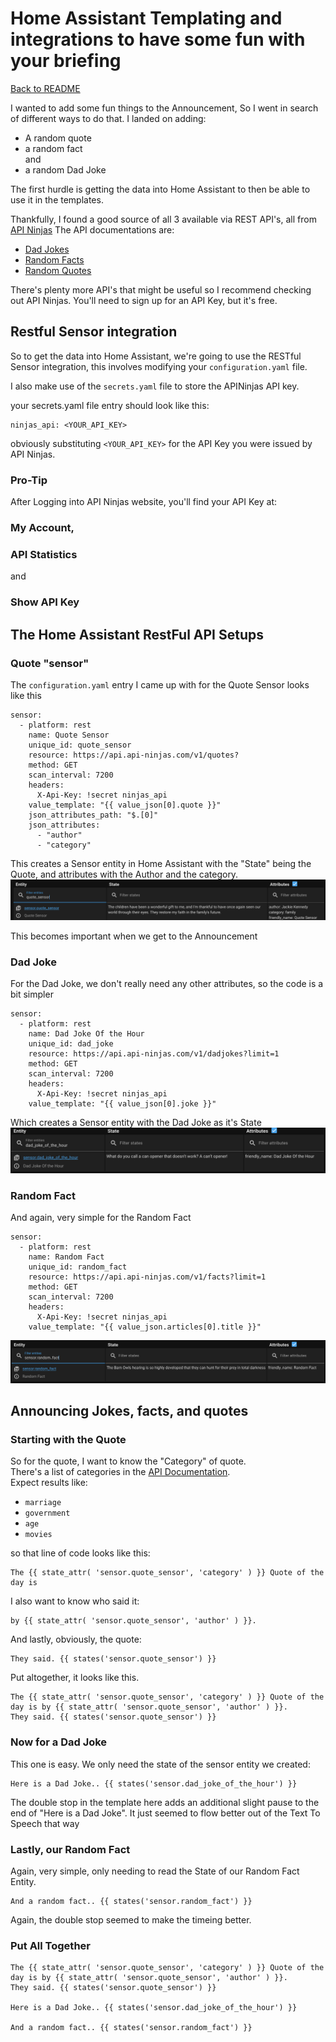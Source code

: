# Home Assistant Templating and integrations to have some fun with your briefing

[Back to README](./README.md)  

I wanted to add some fun things to the Announcement, So I went in search of different ways to do that.
I landed on adding:

- A random quote
- a random fact  
and  
- a random Dad Joke

The first hurdle is getting the data into Home Assistant to then be able to use it in the templates.

Thankfully, I found a good source of all 3 available via REST API's, all from [API Ninjas](https://api-ninjas.com)
The API documentations are:
- [Dad Jokes](https://api-ninjas.com/api/dadjokes)  
- [Random Facts](https://api-ninjas.com/api/facts)  
- [Random Quotes](https://api-ninjas.com/api/quotes)  

There's plenty more API's that might be useful so I recommend checking out API Ninjas. You'll need to sign up for an API Key, but it's free.  

## Restful Sensor integration
So to get the data into Home Assistant, we're going to use the RESTful Sensor integration, this involves modifying your `configuration.yaml` file.  

I also make use of the `secrets.yaml` file to store the APINinjas API key.

your secrets.yaml file entry should look like this:
```
ninjas_api: <YOUR_API_KEY>
```
obviously substituting `<YOUR_API_KEY>` for the API Key you were issued by API Ninjas.
### Pro-Tip
After Logging into API Ninjas website, you'll find your API Key at:  
### My Account,
### API Statistics
and
### Show API Key

## The Home Assistant RestFul API Setups



### __Quote "sensor"__

The `configuration.yaml` entry I came up with for the Quote Sensor looks like this

```
sensor:
  - platform: rest
    name: Quote Sensor
    unique_id: quote_sensor
    resource: https://api.api-ninjas.com/v1/quotes?
    method: GET
    scan_interval: 7200
    headers:
      X-Api-Key: !secret ninjas_api
    value_template: "{{ value_json[0].quote }}"
    json_attributes_path: "$.[0]"
    json_attributes:
      - "author"
      - "category"
```

This creates a Sensor entity in Home Assistant with the "State" being the Quote, and attributes with the Author and the category.  
![Quote Sensor Screenshot](QuoteSensor.png)

This becomes important when we get to the Announcement

### __Dad Joke__

For the Dad Joke, we don't really need any other attributes, so the code is a bit simpler


```
sensor:
  - platform: rest
    name: Dad Joke Of the Hour
    unique_id: dad_joke
    resource: https://api.api-ninjas.com/v1/dadjokes?limit=1
    method: GET
    scan_interval: 7200
    headers:
      X-Api-Key: !secret ninjas_api
    value_template: "{{ value_json[0].joke }}"
```
Which creates a Sensor entity with the Dad Joke as it's State
![Dad Joke Sensor](DadJoke.png)

### __Random Fact__

And again, very simple for the Random Fact

```
sensor:
  - platform: rest
    name: Random Fact
    unique_id: random_fact
    resource: https://api.api-ninjas.com/v1/facts?limit=1
    method: GET
    scan_interval: 7200
    headers:
      X-Api-Key: !secret ninjas_api
    value_template: "{{ value_json.articles[0].title }}"
```

![Random Fact Sensor](RandomFact.png)

## Announcing Jokes, facts, and quotes


### Starting with the Quote
So for the quote, I want to know the "Category" of quote.  
There's a list of categories in the [API Documentation](https://api-ninjas.com/api/quotes).  
Expect results like:
- `marriage`
- `government`
- `age`
- `movies`  

so that line of code looks like this:  
```
The {{ state_attr( 'sensor.quote_sensor', 'category' ) }} Quote of the day is
```
I also want to know who said it:
```
by {{ state_attr( 'sensor.quote_sensor', 'author' ) }}.
```
And lastly, obviously, the quote:
```
They said. {{ states('sensor.quote_sensor') }}
```
Put altogether, it looks like this.
```
The {{ state_attr( 'sensor.quote_sensor', 'category' ) }} Quote of the day is by {{ state_attr( 'sensor.quote_sensor', 'author' ) }}. 
They said. {{ states('sensor.quote_sensor') }}
```

### Now for a Dad Joke

This one is easy. We only need the state of the sensor entity we created:

```
Here is a Dad Joke.. {{ states('sensor.dad_joke_of_the_hour') }}
```
The double stop in the template here adds an additional slight pause to the end of "Here is a Dad Joke". It just seemed to flow better out of the Text To Speech that way

### Lastly, our Random Fact

Again, very simple, only needing to read the State of our Random Fact Entity.
```
And a random fact.. {{ states('sensor.random_fact') }}
```
Again, the double stop seemed to make the timeing better.

### Put All Together
```
The {{ state_attr( 'sensor.quote_sensor', 'category' ) }} Quote of the day is by {{ state_attr( 'sensor.quote_sensor', 'author' ) }}. 
They said. {{ states('sensor.quote_sensor') }}

Here is a Dad Joke.. {{ states('sensor.dad_joke_of_the_hour') }}

And a random fact.. {{ states('sensor.random_fact') }}
```
